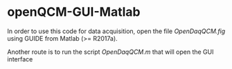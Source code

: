 # openQCM-GUI-Matlab

In order to use this code for data acquisition, open the file *OpenDaqQCM.fig* using GUIDE from Matlab (>= R2017a). 

Another route is to run the script *OpenDaqQCM.m* that will open the GUI interface


